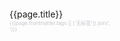 
<div style="display: flex; flex-direction: column">
    <div v-for="page of $site.pages.filter(item => item.path !== '/')" :key="page.key" style="padding: 20px 0; max-width: 33%;">
        <router-link :to="page.path">
            {{page.title}}
            <div style="color: #c2c5cd; font-size: .5rem;">{{(page.frontmatter.tags || ['无标签']).join(',  ')}}</div>
        </router-link>
    </div>
</div>